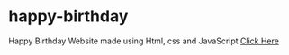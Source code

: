 # happy-birthday
Happy Birthday Website made using Html, css and JavaScript
<a href="https://programmergaurav.me/happy-birthday/?name=Aurora" target="blank">Click Here</a>
